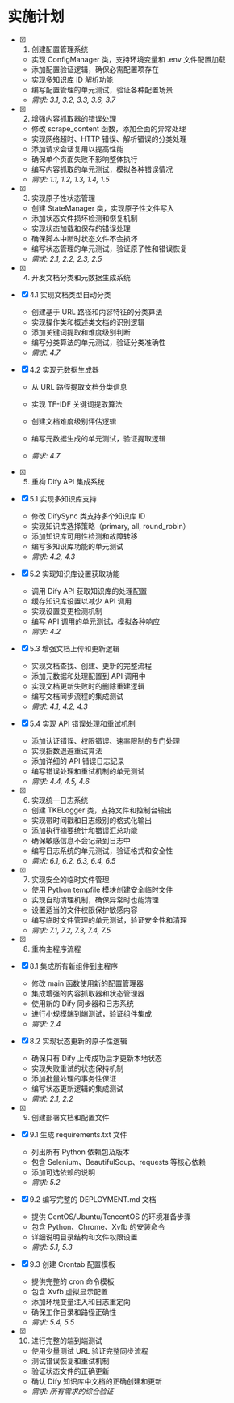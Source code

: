 # 实施计划

- [x] 1. 创建配置管理系统



  - 实现 ConfigManager 类，支持环境变量和 .env 文件配置加载
  - 添加配置验证逻辑，确保必需配置项存在
  - 实现多知识库 ID 解析功能
  - 编写配置管理的单元测试，验证各种配置场景
  - _需求: 3.1, 3.2, 3.3, 3.6, 3.7_

- [x] 2. 增强内容抓取器的错误处理



  - 修改 scrape_content 函数，添加全面的异常处理
  - 实现网络超时、HTTP 错误、解析错误的分类处理
  - 添加请求会话复用以提高性能
  - 确保单个页面失败不影响整体执行
  - 编写内容抓取的单元测试，模拟各种错误情况
  - _需求: 1.1, 1.2, 1.3, 1.4, 1.5_

- [x] 3. 实现原子性状态管理




  - 创建 StateManager 类，实现原子性文件写入
  - 添加状态文件损坏检测和恢复机制
  - 实现状态加载和保存的错误处理
  - 确保脚本中断时状态文件不会损坏
  - 编写状态管理的单元测试，验证原子性和错误恢复
  - _需求: 2.1, 2.2, 2.3, 2.5_

- [x] 4. 开发文档分类和元数据生成系统

- [x] 4.1 实现文档类型自动分类


  - 创建基于 URL 路径和内容特征的分类算法
  - 实现操作类和概述类文档的识别逻辑
  - 添加关键词提取和难度级别判断
  - 编写分类算法的单元测试，验证分类准确性
  - _需求: 4.7_

- [x] 4.2 实现元数据生成器







  - 从 URL 路径提取文档分类信息
  - 实现 TF-IDF 关键词提取算法
  - 创建文档难度级别评估逻辑


  - 编写元数据生成的单元测试，验证提取逻辑


  - _需求: 4.7_

- [x] 5. 重构 Dify API 集成系统

- [x] 5.1 实现多知识库支持

  - 修改 DifySync 类支持多个知识库 ID
  - 实现知识库选择策略（primary, all, round_robin）
  - 添加知识库可用性检测和故障转移
  - 编写多知识库功能的单元测试
  - _需求: 4.2, 4.3_

- [x] 5.2 实现知识库设置获取功能


  - 调用 Dify API 获取知识库的处理配置
  - 缓存知识库设置以减少 API 调用
  - 实现设置变更检测机制
  - 编写 API 调用的单元测试，模拟各种响应
  - _需求: 4.2_

- [x] 5.3 增强文档上传和更新逻辑


  - 实现文档查找、创建、更新的完整流程
  - 添加元数据和处理配置到 API 调用中
  - 实现文档更新失败时的删除重建逻辑
  - 编写文档同步流程的集成测试
  - _需求: 4.1, 4.2, 4.3_

- [x] 5.4 实现 API 错误处理和重试机制


  - 添加认证错误、权限错误、速率限制的专门处理
  - 实现指数退避重试算法
  - 添加详细的 API 错误日志记录
  - 编写错误处理和重试机制的单元测试
  - _需求: 4.4, 4.5, 4.6_

- [x] 6. 实现统一日志系统


  - 创建 TKELogger 类，支持文件和控制台输出
  - 实现带时间戳和日志级别的格式化输出
  - 添加执行摘要统计和错误汇总功能
  - 确保敏感信息不会记录到日志中
  - 编写日志系统的单元测试，验证格式和安全性
  - _需求: 6.1, 6.2, 6.3, 6.4, 6.5_

- [x] 7. 实现安全的临时文件管理


  - 使用 Python tempfile 模块创建安全临时文件
  - 实现自动清理机制，确保异常时也能清理
  - 设置适当的文件权限保护敏感内容
  - 编写临时文件管理的单元测试，验证安全性和清理
  - _需求: 7.1, 7.2, 7.3, 7.4, 7.5_

- [x] 8. 重构主程序流程


- [x] 8.1 集成所有新组件到主程序


  - 修改 main 函数使用新的配置管理器
  - 集成增强的内容抓取器和状态管理器
  - 使用新的 Dify 同步器和日志系统
  - 进行小规模端到端测试，验证组件集成
  - _需求: 2.4_

- [x] 8.2 实现状态更新的原子性逻辑


  - 确保只有 Dify 上传成功后才更新本地状态
  - 实现失败重试的状态保持机制
  - 添加批量处理的事务性保证
  - 编写状态更新逻辑的集成测试
  - _需求: 2.1, 2.2_

- [x] 9. 创建部署文档和配置文件


- [x] 9.1 生成 requirements.txt 文件


  - 列出所有 Python 依赖包及版本
  - 包含 Selenium、BeautifulSoup、requests 等核心依赖
  - 添加可选依赖的说明
  - _需求: 5.2_

- [x] 9.2 编写完整的 DEPLOYMENT.md 文档


  - 提供 CentOS/Ubuntu/TencentOS 的环境准备步骤
  - 包含 Python、Chrome、Xvfb 的安装命令
  - 详细说明目录结构和文件权限设置
  - _需求: 5.1, 5.3_

- [x] 9.3 创建 Crontab 配置模板


  - 提供完整的 cron 命令模板
  - 包含 Xvfb 虚拟显示配置
  - 添加环境变量注入和日志重定向
  - 确保工作目录和路径正确性
  - _需求: 5.4, 5.5_

- [x] 10. 进行完整的端到端测试



  - 使用少量测试 URL 验证完整同步流程
  - 测试错误恢复和重试机制
  - 验证状态文件的正确更新
  - 确认 Dify 知识库中文档的正确创建和更新
  - _需求: 所有需求的综合验证_